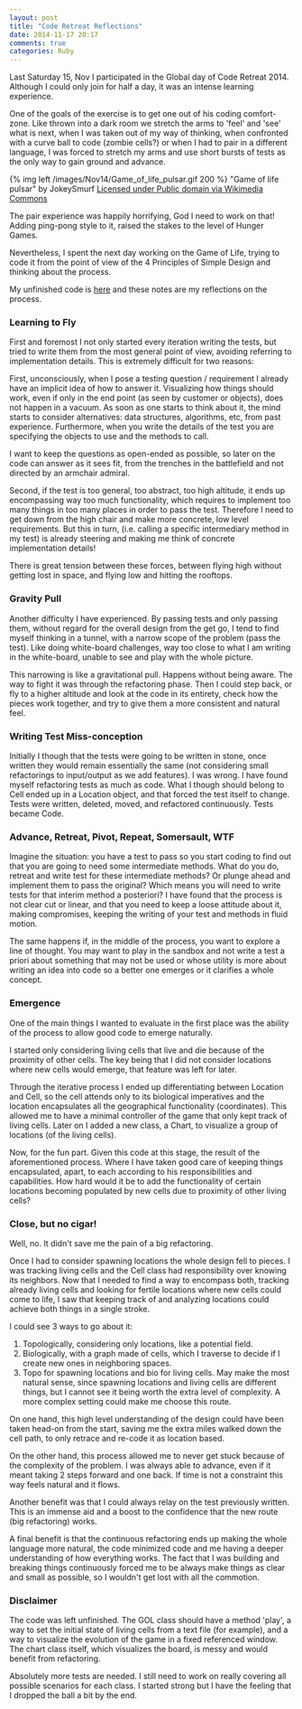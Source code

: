 ```yaml
---
layout: post
title: "Code Retreat Reflections"
date: 2014-11-17 20:17
comments: true
categories: Ruby
---
```



Last Saturday 15, Nov I participated in the Global day of Code Retreat 2014. Although I could only join for half a day, it was an intense learning experience.

One of the goals of the exercise is to get one out of his coding comfort-zone. Like thrown into a dark room we stretch the arms to 'feel' and 'see' what is next, when I was taken out of my way of thinking, when confronted with a curve ball to code (zombie cells?) or when I had to pair in a different language, I was forced to stretch my arms and use short bursts of tests as the only way to gain ground and advance.

{% img left /images/Nov14/Game_of_life_pulsar.gif 200 %}
"Game of life pulsar" by JokeySmurf [Licensed under Public domain via Wikimedia Commons](http://commons.wikimedia.org/wiki/File:Game_of_life_pulsar.gif#mediaviewer/File:Game_of_life_pulsar.gif)

The pair experience was happily horrifying, God I need to work on that! Adding ping-pong style to it, raised the stakes to the level of Hunger Games.

Nevertheless, I spent the next day working on the Game of Life, trying to code it from the point of view of the 4 Principles of Simple Design and thinking about the process.

My unfinished code is [here](https://github.com/sotoseattle/CodeRetreat) and these notes are my reflections on the process.


### Learning to Fly

First and foremost I not only started every iteration writing the tests, but tried to write them from the most general point of view, avoiding referring to implementation details. This is extremely difficult for two reasons:

First, unconsciously, when I pose a testing question / requirement I already have an implicit idea of how to answer it. Visualizing how things should work, even if only in the end point (as seen by customer or objects), does not happen in a vacuum. As soon as one starts to think about it, the mind starts to consider alternatives: data structures, algorithms, etc, from past experience. Furthermore, when you write the details of the test you are specifying the objects to use and the methods to call.

I want to keep the questions as open-ended as possible, so later on the code can answer as it sees fit, from the trenches in the battlefield and not directed by an armchair admiral.

Second, if the test is too general, too abstract, too high altitude, it ends up encompassing way too much functionality, which requires to implement too many things in too many places in order to pass the test. Therefore I need to get down from the high chair and make more concrete, low level requirements. But this in turn, (i.e. calling a specific intermediary method in my test) is already steering and making me think of concrete implementation details!

There is great tension between these forces, between flying high without getting lost in space, and flying low and hitting the rooftops.
<!--more-->
### Gravity Pull

Another difficulty I have experienced. By passing tests and only passing them, without regard for the overall design from the get go, I tend to find myself thinking in a tunnel, with a narrow scope of the problem (pass the test). Like doing white-board challenges, way too close to what I am writing in the white-board, unable to see and play with the whole picture.

This narrowing is like a gravitational pull. Happens without being aware. The way to fight it was through the refactoring phase. Then I could step back, or fly to a higher altitude and look at the code in its entirety, check how the pieces work together, and try to give them a more consistent and natural feel.

### Writing Test Miss-conception

Initially I though that the tests were going to be written in stone, once written they would remain essentially the same (not considering small refactorings to input/output as we add features). I was wrong. I have found myself refactoring tests as much as code. What I though should belong to Cell ended up in a Location object, and that forced the test itself to change. Tests were written, deleted, moved, and refactored continuously. Tests became Code.

### Advance, Retreat, Pivot, Repeat, Somersault, WTF

Imagine the situation: you have a test to pass so you start coding to find out that you are going to need some intermediate methods. What do you do, retreat and write test for these intermediate methods? Or plunge ahead and implement them to pass the original? Which means you will need to write tests for that interim method a posteriori? I have found that the process is not clear cut or linear, and that you need to keep a loose attitude about it, making compromises, keeping the writing of your test and methods in fluid motion.

The same happens if, in the middle of the process, you want to explore a line of thought. You may want to play in the sandbox and not write a test a priori about something that may not be used or whose utility is more about writing an idea into code so a better one emerges or it clarifies a whole concept.

### Emergence

One of the main things I wanted to evaluate in the first place was the ability of the process to allow good code to emerge naturally.

I started only considering living cells that live and die because of the proximity of other cells. The key being that I did not consider locations where new cells would emerge, that feature was left for later.

Through the iterative process I ended up differentiating between Location and Cell, so the cell attends only to its biological imperatives and the location encapsulates all the geographical functionality (coordinates). This allowed me to have a minimal controller of the game that only kept track of living cells. Later on I added a new class, a Chart, to visualize a group of locations (of the living cells).

Now, for the fun part. Given this code at this stage, the result of the aforementioned process. Where I have taken good care of keeping things encapsulated, apart, to each according to his responsibilities and capabilities. How hard would it be to add the functionality of certain locations becoming populated by new cells due to proximity of other living cells?

### Close, but no cigar!

Well, no. It didn't save me the pain of a big refactoring.

Once I had to consider spawning locations the whole design fell to pieces. I was tracking living cells and the Cell class had responsibility over knowing its neighbors. Now that I needed to find a way to encompass both, tracking already living cells and looking for fertile locations where new cells could come to life, I saw that keeping track of and analyzing locations could achieve both things in a single stroke.

I could see 3 ways to go about it:

1. Topologically, considering only locations, like a potential field.
2. Biologically, with a graph made of cells, which I traverse to decide if I create new ones in neighboring spaces.
3. Topo for spawning locations and bio for living cells. May make the most natural sense, since spawning locations and living cells are different things, but I cannot see it being worth the extra level of complexity. A more complex setting could make me choose this route.

On one hand, this high level understanding of the design could have been taken head-on from the start, saving me the extra miles walked down the cell path, to only retrace and re-code it as location based.

On the other hand, this process allowed me to never get stuck because of the complexity of the problem. I was always able to advance, even if it meant taking 2 steps forward and one back. If time is not a constraint this way feels natural and it flows.

Another benefit was that I could always relay on the test previously written. This is an immense aid and a boost to the confidence that the new route (big refactoring) works.

A final benefit is that the continuous refactoring ends up making the whole language more natural, the code minimized code and me having a deeper understanding of how everything works. The fact that I was building and breaking things continuously forced me to be always make things as clear and small as possible, so I wouldn't get lost with all the commotion.

### Disclaimer

The code was left unfinished. The GOL class should have a method 'play', a way to set the initial state of living cells from a text file (for example), and a way to visualize the evolution of the game in a fixed referenced window. The chart class itself, which visualizes the board, is messy and would benefit from refactoring.

Absolutely more tests are needed. I still need to work on really covering all possible scenarios for each class. I started strong but I have the feeling that I dropped the ball a bit by the end.
